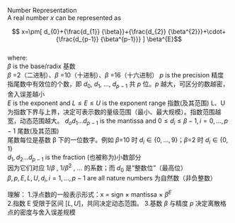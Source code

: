 Number Representation    
A real number $x$ can be represented as  

$$ x=\pm[ d_{0}+{\frac{d_{1}} {\beta}}+{\frac{d_{2}} {\beta^{2}}}+\cdot+{\frac{d_{p-1}} {\beta^{p-1}}} ] \beta^{E}$$  
where:  
 $\beta$ is the base/radix 基数   
  $\beta$ =2（二进制）、$\beta$ =10（十进制）、$\beta$ =16（十六进制） 
$p$ is the precision 精度  
   指尾数中有效位的个数，即 $d_0$, $d_1$, …, $d_{p-1}$ 共 $p$ 位。$p$ 越大，可区分的数越密，舍入误差越小  
$E$ is the exponent and $L \leq E \leq U$ is the exponent range 指数(及其范围)
  L、U 为指数下界与上界，决定可表示数的量级范围（最小、最大规模）。指数范围越宽，动态范围越大。 
$d_od_1...d_{p-1}$ is the mantissa and $0\leq d_{i} \leq\beta-1, i=0,..., p-1$ 尾数(及其范围)  
 尾数每位是基数 β 下的一位数字。例如 $\beta$=10 时 $d_i\in \{0,…,9\}$；$\beta$=2 时 $d_i\in \{0,1\}$  
$d_1,d_2...d_{p-1}$ is the fraction (也被称为)小数部分  
 因为它们对应  $1/\beta$ , $1/\beta^2$ , … 的系数；而 $d_0$ 是“整数位”（最高位）  
$\beta, p, E, L, U, d_{i}, i=1,..., p-1$ are all nature numbers 为自然数（非负整数） 

理解： 
1.浮点数的一般表示形式：x = sign × mantissa × $β^E$  
2.指数 E 受限于区间 $[L, U]$，共同决定动态范围。 
3.基数 $\beta$ 与精度 $p$ 决定离散格点的密度与舍入误差规模  



